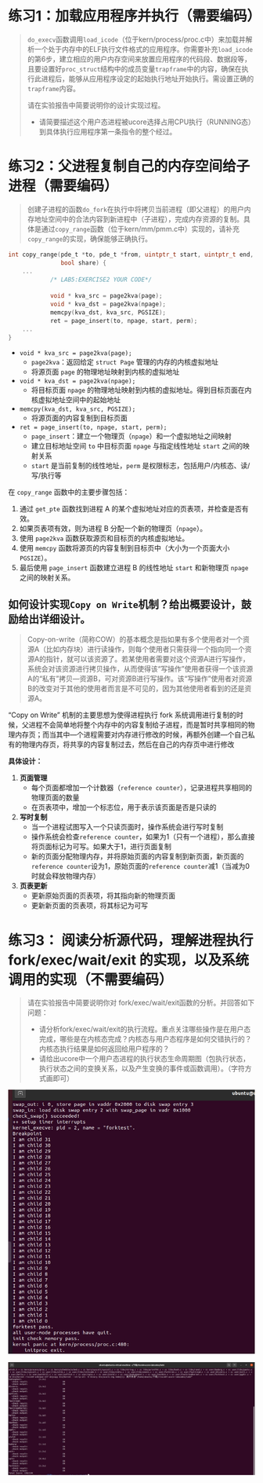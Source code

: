 # 练习1：加载应用程序并执行（需要编码）

> `do_execv`函数调用`load_icode`（位于kern/process/proc.c中）来加载并解析一个处于内存中的ELF执行文件格式的应用程序。你需要补充`load_icode`的第6步，建立相应的用户内存空间来放置应用程序的代码段、数据段等，且要设置好`proc_struct`结构中的成员变量`trapframe`中的内容，确保在执行此进程后，能够从应用程序设定的起始执行地址开始执行。需设置正确的`trapframe`内容。
>
> 请在实验报告中简要说明你的设计实现过程。
>
> - 请简要描述这个用户态进程被ucore选择占用CPU执行（RUNNING态）到具体执行应用程序第一条指令的整个经过。

# 练习2：父进程复制自己的内存空间给子进程（需要编码）

> 创建子进程的函数`do_fork`在执行中将拷贝当前进程（即父进程）的用户内存地址空间中的合法内容到新进程中（子进程），完成内存资源的复制。具体是通过`copy_range`函数（位于kern/mm/pmm.c中）实现的，请补充`copy_range`的实现，确保能够正确执行。

```c
int copy_range(pde_t *to, pde_t *from, uintptr_t start, uintptr_t end,
               bool share) {
    ...
            /* LAB5:EXERCISE2 YOUR CODE*/
             
            void * kva_src = page2kva(page);
            void * kva_dst = page2kva(npage);
            memcpy(kva_dst, kva_src, PGSIZE);
            ret = page_insert(to, npage, start, perm);
	...
}
```

- `void * kva_src = page2kva(page);`
  - `page2kva`：返回给定 `struct Page` 管理的内存的内核虚拟地址
  - 将源页面 `page` 的物理地址映射到内核的虚拟地址
- `void * kva_dst = page2kva(npage);`
  - 将目标页面 `npage` 的物理地址映射到内核的虚拟地址。得到目标页面在内核虚拟地址空间中的起始地址
- `memcpy(kva_dst, kva_src, PGSIZE);`
  - 将源页面的内容复制到目标页面
- `ret = page_insert(to, npage, start, perm);`
  - `page_insert`：建立一个物理页（`npage`）和一个虚拟地址之间映射
  - 建立目标地址空间 `to` 中目标页面 `npage` 与指定线性地址 `start` 之间的映射关系
  - `start` 是当前复制的线性地址，`perm` 是权限标志，包括用户/内核态、读/写/执行等

在 `copy_range` 函数中的主要步骤包括：

1. 通过 `get_pte` 函数找到进程 A 的某个虚拟地址对应的页表项，并检查是否有效。
2. 如果页表项有效，则为进程 B 分配一个新的物理页（`npage`）。
3. 使用 `page2kva` 函数获取源页和目标页的内核虚拟地址。
4. 使用 `memcpy` 函数将源页的内容复制到目标页中（大小为一个页面大小 `PGSIZE`）。
5. 最后使用 `page_insert` 函数建立进程 B 的线性地址 `start` 和新物理页 `npage` 之间的映射关系。

## 如何设计实现`Copy on Write`机制？给出概要设计，鼓励给出详细设计。

> Copy-on-write（简称COW）的基本概念是指如果有多个使用者对一个资源A（比如内存块）进行读操作，则每个使用者只需获得一个指向同一个资源A的指针，就可以该资源了。若某使用者需要对这个资源A进行写操作，系统会对该资源进行拷贝操作，从而使得该“写操作”使用者获得一个该资源A的“私有”拷贝—资源B，可对资源B进行写操作。该“写操作”使用者对资源B的改变对于其他的使用者而言是不可见的，因为其他使用者看到的还是资源A。

“Copy on Write” 机制的主要思想为使得进程执行 fork 系统调用进行复制的时候，父进程不会简单地将整个内存中的内容复制给子进程，而是暂时共享相同的物理内存页；而当其中—个进程需要对内存进行修改的时候，再额外创建—个自己私有的物理内存页，将共享的内容复制过去，然后在自己的内存页中进行修改

**具体设计：**

1. **页面管理**
   - 每个页面都增加一个计数器（`reference counter`），记录进程共享相同的物理页面的数量
   - 在页表项中，增加一个标志位，用于表示该页面是否是只读的
2. **写时复制**
   - 当一个进程试图写入一个只读页面时，操作系统会进行写时复制
   - 操作系统会检查`reference counter`，如果为1（只有一个进程），那么直接将页面标记为可写。如果大于1，进行页面复制
   - 新的页面分配物理内存，并将原始页面的内容复制到新页面，新页面的`reference counter`设为1，原始页面的`reference counter`减1（当减为0时就会释放物理内存）
3. **页表更新**
   - 更新原始页面的页表项，将其指向新的物理页面
   - 更新新页面的页表项，将其标记为可写

# 练习3： 阅读分析源代码，理解进程执行 fork/exec/wait/exit 的实现，以及系统调用的实现（不需要编码）

> 请在实验报告中简要说明你对 fork/exec/wait/exit函数的分析。并回答如下问题：
>
> - 请分析fork/exec/wait/exit的执行流程。重点关注哪些操作是在用户态完成，哪些是在内核态完成？内核态与用户态程序是如何交错执行的？内核态执行结果是如何返回给用户程序的？
> - 请给出ucore中一个用户态进程的执行状态生命周期图（包执行状态，执行状态之间的变换关系，以及产生变换的事件或函数调用）。（字符方式画即可）

![](./make_qemu.png)

![](./make_grade.png)

